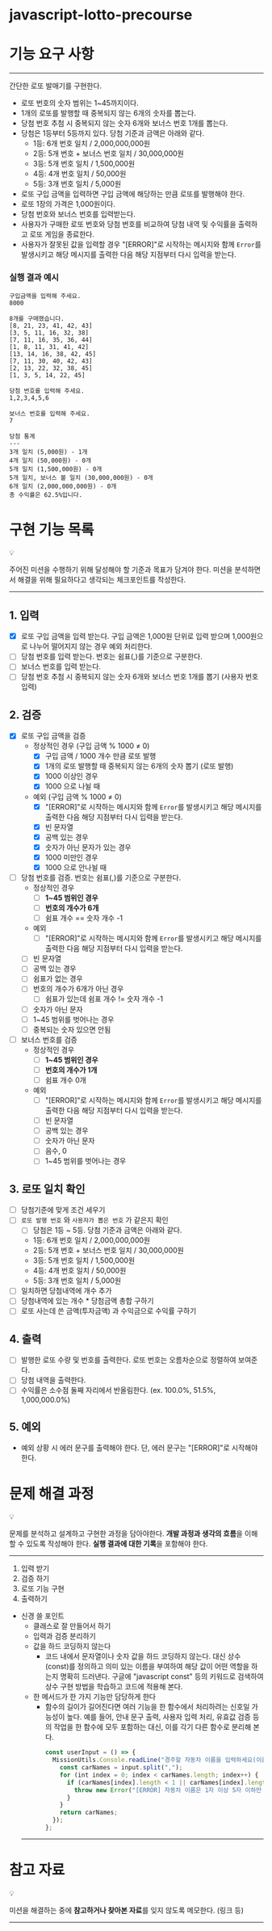 # javascript-lotto-precourse

# **기능 요구 사항**

---

간단한 로또 발매기를 구현한다.

- 로또 번호의 숫자 범위는 1~45까지이다.
- 1개의 로또를 발행할 때 중복되지 않는 6개의 숫자를 뽑는다.
- 당첨 번호 추첨 시 중복되지 않는 숫자 6개와 보너스 번호 1개를 뽑는다.
- 당첨은 1등부터 5등까지 있다. 당첨 기준과 금액은 아래와 같다.
  - 1등: 6개 번호 일치 / 2,000,000,000원
  - 2등: 5개 번호 + 보너스 번호 일치 / 30,000,000원
  - 3등: 5개 번호 일치 / 1,500,000원
  - 4등: 4개 번호 일치 / 50,000원
  - 5등: 3개 번호 일치 / 5,000원
- 로또 구입 금액을 입력하면 구입 금액에 해당하는 만큼 로또를 발행해야 한다.
- 로또 1장의 가격은 1,000원이다.
- 당첨 번호와 보너스 번호를 입력받는다.
- 사용자가 구매한 로또 번호와 당첨 번호를 비교하여 당첨 내역 및 수익률을 출력하고 로또 게임을 종료한다.
- 사용자가 잘못된 값을 입력할 경우 "[ERROR]"로 시작하는 메시지와 함께 `Error`를 발생시키고 해당 메시지를 출력한 다음 해당 지점부터 다시 입력을 받는다.

### 실행 결과 예시

```
구입금액을 입력해 주세요.
8000

8개를 구매했습니다.
[8, 21, 23, 41, 42, 43]
[3, 5, 11, 16, 32, 38]
[7, 11, 16, 35, 36, 44]
[1, 8, 11, 31, 41, 42]
[13, 14, 16, 38, 42, 45]
[7, 11, 30, 40, 42, 43]
[2, 13, 22, 32, 38, 45]
[1, 3, 5, 14, 22, 45]

당첨 번호를 입력해 주세요.
1,2,3,4,5,6

보너스 번호를 입력해 주세요.
7

당첨 통계
---
3개 일치 (5,000원) - 1개
4개 일치 (50,000원) - 0개
5개 일치 (1,500,000원) - 0개
5개 일치, 보너스 볼 일치 (30,000,000원) - 0개
6개 일치 (2,000,000,000원) - 0개
총 수익률은 62.5%입니다.
```

# 구현 기능 목록

<aside>
💡

주어진 미션을 수행하기 위해 달성해야 할 기준과 목표가 담겨야 한다.
미션을 분석하면서 해결을 위해 필요하다고 생각되는 체크포인트를 작성한다.

</aside>

---

## 1. 입력

- [x] 로또 구입 금액을 입력 받는다. 구입 금액은 1,000원 단위로 입력 받으며 1,000원으로 나누어 떨어지지 않는 경우 예외 처리한다.
- [ ] 당첨 번호를 입력 받는다. 번호는 쉼표(,)를 기준으로 구분한다.
- [ ] 보너스 번호를 입력 받는다.
- [ ] 당첨 번호 추첨 시 중복되지 않는 숫자 6개와 보너스 번호 1개를 뽑기 (사용자 번호 입력)

## 2. 검증

- [x] 로또 구입 금액을 검증
  - 정상적인 경우 (구입 금액 % 1000 ≠ 0)
    - [x] 구입 금액 / 1000 개수 만큼 로또 발행
    - [x] 1개의 로또 발행할 때 중복되지 않는 6개의 숫자 뽑기 (로또 발행)
    - [x] 1000 이상인 경우
    - [x] 1000 으로 나뉠 때
  - 예외 (구입 금액 % 1000 ≠ 0)
    - [x] "[ERROR]"로 시작하는 메시지와 함께 `Error`를 발생시키고 해당 메시지를 출력한 다음 해당 지점부터 다시 입력을 받는다.
    - [x] 빈 문자열
    - [x] 공백 있는 경우
    - [x] 숫자가 아닌 문자가 있는 경우
    - [x] 1000 미만인 경우
    - [x] 1000 으로 안나뉠 때
- [ ] 당첨 번호를 검증. 번호는 쉼표(,)를 기준으로 구분한다.
  - 정상적인 경우
    - [ ] **1~45 범위인 경우**
    - [ ] **번호의 개수가 6개**
    - [ ] 쉼표 개수 == 숫자 개수 -1
  - 예외
    - [ ] "[ERROR]"로 시작하는 메시지와 함께 `Error`를 발생시키고 해당 메시지를 출력한 다음 해당 지점부터 다시 입력을 받는다.
  - [ ] 빈 문자열
  - [ ] 공백 있는 경우
  - [ ] 쉼표가 없는 경우
  - [ ] 번호의 개수가 6개가 아닌 경우
    - [ ] 쉼표가 있는데 쉼표 개수 != 숫자 개수 -1
  - [ ] 숫자가 아닌 문자
  - [ ] 1~45 범위를 벗어나는 경우
  - [ ] 중복되는 숫자 있으면 안됨
- [ ] 보너스 번호를 검증
  - 정상적인 경우
    - [ ] **1~45 범위인 경우**
    - [ ] **번호의 개수가 1개**
    - [ ] 쉼표 개수 0개
  - 예외
    - [ ] "[ERROR]"로 시작하는 메시지와 함께 `Error`를 발생시키고 해당 메시지를 출력한 다음 해당 지점부터 다시 입력을 받는다.
    - [ ] 빈 문자열
    - [ ] 공백 있는 경우
    - [ ] 숫자가 아닌 문자
    - [ ] 음수, 0
    - [ ] 1~45 범위를 벗어나는 경우

## 3. 로또 일치 확인

- [ ] 당첨기준에 맞게 조건 세우기
- [ ] `로또 발행 번호` 와 `사용자가 뽑은 번호` 가 같은지 확인
  - [ ] 당첨은 1등 ~ 5등. 당첨 기준과 금액은 아래와 같다.
  - 1등: 6개 번호 일치 / 2,000,000,000원
  - 2등: 5개 번호 + 보너스 번호 일치 / 30,000,000원
  - 3등: 5개 번호 일치 / 1,500,000원
  - 4등: 4개 번호 일치 / 50,000원
  - 5등: 3개 번호 일치 / 5,000원
- [ ] 일치하면 당첨내역에 개수 추가
- [ ] 당첨내역에 있는 개수 \* 당첨금액 총합 구하기
- [ ] 로또 사는데 쓴 금액(투자금액) 과 수익금으로 수익률 구하기

## 4. 출력

- [ ] 발행한 로또 수량 및 번호를 출력한다. 로또 번호는 오름차순으로 정렬하여 보여준다.
- [ ] 당첨 내역을 출력한다.
- [ ] 수익률은 소수점 둘째 자리에서 반올림한다. (ex. 100.0%, 51.5%, 1,000,000.0%)

## 5. 예외

- 예외 상황 시 에러 문구를 출력해야 한다. 단, 에러 문구는 "[ERROR]"로 시작해야 한다.

# 문제 해결 과정

<aside>
💡

문제를 분석하고 설계하고 구현한 과정을 담아야한다.
**개발 과정과 생각의 흐름**을 이해할 수 있도록 작성해야 한다.
**실행 결과에 대한 기록**을 포함해야 한다.

</aside>

---

1. 입력 받기
2. 검증 하기
3. 로또 기능 구현
4. 출력하기

- 신경 쓸 포인트
  - 클래스로 잘 만들어서 하기
  - 입력과 검증 분리하기
  - 값을 하드 코딩하지 않는다
    - 코드 내에서 문자열이나 숫자 값을 하드 코딩하지 않는다. 대신 상수(const)를 정의하고 의미 있는 이름을 부여하여 해당 값이 어떤 역할을 하는지 명확히 드러낸다. 구글에 "javascript const" 등의 키워드로 검색하여 상수 구현 방법을 학습하고 코드에 적용해 본다.
  - 한 메서드가 한 가지 기능만 담당하게 한다
    - 함수의 길이가 길어진다면 여러 기능을 한 함수에서 처리하려는 신호일 가능성이 높다. 예를 들어, 안내 문구 출력, 사용자 입력 처리, 유효값 검증 등의 작업을 한 함수에 모두 포함하는 대신, 이를 각기 다른 함수로 분리해 본다.
      ```jsx
      const userInput = () => {
        MissionUtils.Console.readLine("경주할 자동차 이름을 입력하세요(이름은 쉼표(,)를 기준으로 구분): ", (input) => {
          const carNames = input.split(",");
          for (int index = 0; index < carNames.length; index++) {
            if (carNames[index].length < 1 || carNames[index].length > 5) {
              throw new Error("[ERROR] 자동차 이름은 1자 이상 5자 이하만 가능합니다.");
            }
          }
          return carNames;
        });
      };
      ```
  ***

# 참고 자료

<aside>
💡

미션을 해결하는 중에 **참고하거나 찾아본 자료**를 잊지 않도록 메모한다. (링크 등)

</aside>

---
